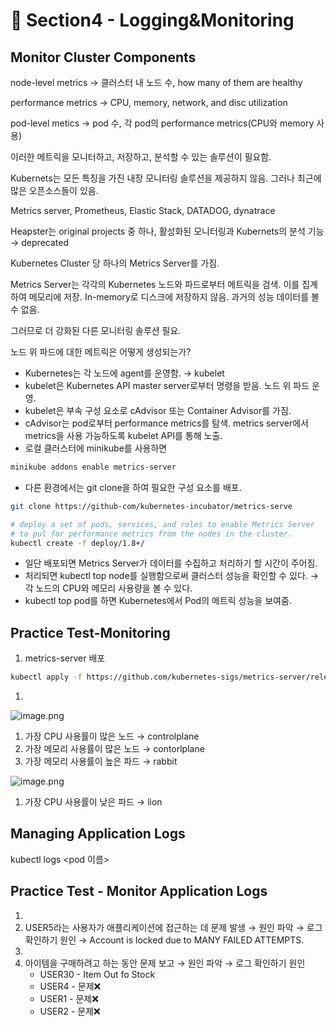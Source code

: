 # 🍨 Section4 - Logging&Monitoring

## Monitor Cluster Components


node-level metrics → 클러스터 내 노드 수, how many of them are healthy


performance metrics → CPU, memory, network, and disc utilization


pod-level  metics → pod 수, 각 pod의 performance metrics(CPU와 memory 사용)


이러한 메트릭을 모니터하고, 저장하고, 분석할 수 있는 솔루션이 필요함.


Kubernets는 모든 특징을 가진 내장 모니터링 솔루션을 제공하지 않음. 그러나 최근에 많은 오픈소스들이 있음.


Metrics server, Prometheus, Elastic Stack, DATADOG, dynatrace


Heapster는 original projects 중 하나, 활성화된 모니터링과 Kubernets의 분석 기능 → deprecated


Kubernetes Cluster 당 하나의 Metrics Server를 가짐.


Metrics Server는 각각의 Kubernetes 노드와 파드로부터 메트릭을 검색. 이를 집계하여 메모리에 저장. In-memory로 디스크에 저장하지 않음. 과거의 성능 데이터를 볼 수 없음.


그러므로 더 강화된 다른 모니터링 솔루션 필요.


노드 위 파드에 대한 메트릭은 어떻게 생성되는가?

- Kubernetes는 각 노드에 agent를 운영함. → kubelet
- kubelet은 Kubernetes API master server로부터 명령을 받음. 노드 위 파드 운영.
- kubelet은 부속 구성 요소로 cAdvisor 또는 Container Advisor를 가짐.
- cAdvisor는 pod로부터 performance metrics를 탐색. metrics server에서 metrics을 사용 가능하도록  kubelet API를 통해 노출.
- 로컬 클러스터에 minikube를 사용하면

```bash
minikube addons enable metrics-server
```

- 다른 환경에서는 git clone을 하여 필요한 구성 요소를 배포.

```bash
git clone https://github-com/kubernetes-incubator/metrics-serve

# deploy a set of pods, services, and roles to enable Metrics Server
# to pul for performance metrics from the nodes in the cluster.
kubectl create -f deploy/1.8+/
```

- 일단 배포되면 Metrics Server가 데이터를 수집하고 처리하기 할 시간이 주어짐.
- 처리되면 kubectl top node를 실행함으로써 클러스터 성능을 확인할 수 있다. → 각 노드의 CPU와 메모리 사용량을 볼 수 있다.
- kubectl top pod를 하면 Kubernetes에서 Pod의 메트릭 성능을 보여줌.

## Practice Test-Monitoring

1. metrics-server 배포

```bash
kubectl apply -f https://github.com/kubernetes-sigs/metrics-server/releases/latest/download/components.yaml
```

1. 

![image.png](https://prod-files-secure.s3.us-west-2.amazonaws.com/b2ea2032-00e9-4883-a13b-cb03cf5b2334/be867e9c-0d47-47a3-971e-146d2c8c7945/image.png?X-Amz-Algorithm=AWS4-HMAC-SHA256&X-Amz-Content-Sha256=UNSIGNED-PAYLOAD&X-Amz-Credential=ASIAZI2LB46637HDMF3G%2F20250322%2Fus-west-2%2Fs3%2Faws4_request&X-Amz-Date=20250322T140727Z&X-Amz-Expires=3600&X-Amz-Security-Token=IQoJb3JpZ2luX2VjEGYaCXVzLXdlc3QtMiJGMEQCIDxwdxWsB4zKc0HtmPGLT2NlQoI2SuWWFF6v8aHBwaMlAiBBe6mGIFVmXhLnSoGh5MQaNRlmVqY4QlNB%2BTWdDWoIKSqIBAi%2F%2F%2F%2F%2F%2F%2F%2F%2F%2F%2F8BEAAaDDYzNzQyMzE4MzgwNSIMcvv%2B%2FF1qGb5CWzzSKtwDAuvC0MCFHU1EaPk1fJIJsZ36YySqqgO3GakjwlkCBbzHi%2Fz8Je0Np2q3o%2Fdt06sWjqp4I%2BdKk843EHw%2ByNVChhm32zh0h%2BMwVJtu%2B6wK0PC6n6pQUClquZco7NTeD%2FgHF0i6bBfcy3ZhMY9Nygoli2UHPcwoKZd2gcP37rkUfKDtIJwH4C7bb7sx8zzICHQr9JobhWbfYSyZCMLNwCY0uts93yTaKUHhdWdmf30ZHed2agYlLwtx42wmNaH725ZThypuai%2FBqs3OyDHXSZEc0Ru%2F%2Fr9X20mN8rSoYevWDcJqiwoSfngoDA8DVeI0FbPeIvPFst%2FkECFdTEMYmydDpoThT8XZTQRoS%2Fe5FcOLUK4Y98TQ38aecdQtieRljNmynfk8T3k4S4GfqBbdcRW14MPmDO70NmPol8scBCHjNV9d7GxRV%2FhuWBtO3z0TJXAXyRwmWM60TJHpvBAznatiw0%2FMX8YyUEiSFZgVP05ioj%2B%2FZX1%2FFJynOunsoja1AQG2I%2Bp2CKZ6FSbRwQXrobUBe3Yl4%2B4WXa6GB3EyFWLSh6ckg6yePh5UFFqVS498D372WX%2BTpvl%2FJe0vLI%2BBp26E1Mbp7xBWVCsEsf1FLeA3%2F%2FGykrbneRRBm6Z4r0Uwhvb6vgY6pgEfl9d98TxtUpvcZTsELPfIQIj74oJF%2BIqA2jvkufiz2vKxe%2BlI4%2BJvdiuCi%2B1FnFjQHo7DvBc%2FYReNugsViHauxfSKhQSHn7VJn7%2BSFK0uUHX6bSvJuWUdsKpGNGKT8sLFhAsdUCoG47m8qm4E5niB40hZMlYXl5RlySQrIamKIfjWFw%2Bm46%2F%2Fj8NBIzbQyQdUt3BX37eQxS3L6Sb9GuhKW%2Bf7s5oK&X-Amz-Signature=2c321399814b2f803adb4f99b0ab912177759cf18ca2c3412a2444026aefa393&X-Amz-SignedHeaders=host&x-id=GetObject)

1. 가장 CPU 사용률이 많은 노드 → controlplane
2. 가장 메모리 사용률이 많은 노드 → contorlplane
3. 가장 메모리 사용률이 높은 파드 → rabbit

![image.png](https://prod-files-secure.s3.us-west-2.amazonaws.com/b2ea2032-00e9-4883-a13b-cb03cf5b2334/a5ad8203-cf78-4c06-9de1-67cb491aedc9/image.png?X-Amz-Algorithm=AWS4-HMAC-SHA256&X-Amz-Content-Sha256=UNSIGNED-PAYLOAD&X-Amz-Credential=ASIAZI2LB46637HDMF3G%2F20250322%2Fus-west-2%2Fs3%2Faws4_request&X-Amz-Date=20250322T140727Z&X-Amz-Expires=3600&X-Amz-Security-Token=IQoJb3JpZ2luX2VjEGYaCXVzLXdlc3QtMiJGMEQCIDxwdxWsB4zKc0HtmPGLT2NlQoI2SuWWFF6v8aHBwaMlAiBBe6mGIFVmXhLnSoGh5MQaNRlmVqY4QlNB%2BTWdDWoIKSqIBAi%2F%2F%2F%2F%2F%2F%2F%2F%2F%2F%2F8BEAAaDDYzNzQyMzE4MzgwNSIMcvv%2B%2FF1qGb5CWzzSKtwDAuvC0MCFHU1EaPk1fJIJsZ36YySqqgO3GakjwlkCBbzHi%2Fz8Je0Np2q3o%2Fdt06sWjqp4I%2BdKk843EHw%2ByNVChhm32zh0h%2BMwVJtu%2B6wK0PC6n6pQUClquZco7NTeD%2FgHF0i6bBfcy3ZhMY9Nygoli2UHPcwoKZd2gcP37rkUfKDtIJwH4C7bb7sx8zzICHQr9JobhWbfYSyZCMLNwCY0uts93yTaKUHhdWdmf30ZHed2agYlLwtx42wmNaH725ZThypuai%2FBqs3OyDHXSZEc0Ru%2F%2Fr9X20mN8rSoYevWDcJqiwoSfngoDA8DVeI0FbPeIvPFst%2FkECFdTEMYmydDpoThT8XZTQRoS%2Fe5FcOLUK4Y98TQ38aecdQtieRljNmynfk8T3k4S4GfqBbdcRW14MPmDO70NmPol8scBCHjNV9d7GxRV%2FhuWBtO3z0TJXAXyRwmWM60TJHpvBAznatiw0%2FMX8YyUEiSFZgVP05ioj%2B%2FZX1%2FFJynOunsoja1AQG2I%2Bp2CKZ6FSbRwQXrobUBe3Yl4%2B4WXa6GB3EyFWLSh6ckg6yePh5UFFqVS498D372WX%2BTpvl%2FJe0vLI%2BBp26E1Mbp7xBWVCsEsf1FLeA3%2F%2FGykrbneRRBm6Z4r0Uwhvb6vgY6pgEfl9d98TxtUpvcZTsELPfIQIj74oJF%2BIqA2jvkufiz2vKxe%2BlI4%2BJvdiuCi%2B1FnFjQHo7DvBc%2FYReNugsViHauxfSKhQSHn7VJn7%2BSFK0uUHX6bSvJuWUdsKpGNGKT8sLFhAsdUCoG47m8qm4E5niB40hZMlYXl5RlySQrIamKIfjWFw%2Bm46%2F%2Fj8NBIzbQyQdUt3BX37eQxS3L6Sb9GuhKW%2Bf7s5oK&X-Amz-Signature=44e5250716d918c03e21641667a250dad744ff4dbe7c744aefc4547be10f0de4&X-Amz-SignedHeaders=host&x-id=GetObject)

1. 가장 CPU 사용률이 낮은 파드 → lion

## Managing Application Logs


kubectl logs <pod 이름>


## Practice Test - Monitor Application Logs

1. 
2. USER5라는 사용자가 애플리케이션에 접근하는 데 문제 발생 → 원인 파악 → 로그 확인하기
원인 → Account is locked due to MANY FAILED ATTEMPTS.
3. 
4. 아이템을 구매하려고 하는 동안 문제 보고 → 원인 파악 → 로그 확인하기
원인
    - USER30 - Item Out fo Stock
    - USER4 - 문제❌
    - USER1 - 문제❌
    - USER2 - 문제❌
